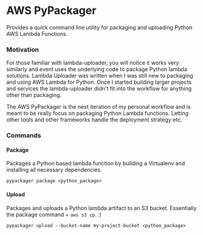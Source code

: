 AWS PyPackager
===============
Provides a quick command line utility for packaging and uploading Python
AWS Lambda Functions.

### Motivation
For those familiar with lambda-uploader, you will notice it works very similarly and
event uses the underlying code to package Python lambda solutions. Lambda Uploader
was written when I was still new to packaging and using AWS Lambda for Python.
Once I started building larger projects and services the lambda-uploader didn't fit
into the workflow for anything other than packaging.

The AWS PyPackager is the next iteration of my personal workflow and is meant to be
really focus on packaging Python Lambda functions. Letting other tools and other frameworks
handle the deployment strategy etc.

### Commands
#### Package
Packages a Python based lambda function by building a Virtualenv and installing
all necessary dependencies.

```shell
pypackager package <python_package>
```
#### Upload
Packages and uploads a Python lambda artifact to an S3 bucket. Essentially
the package command + ```aws s3 cp```. :)

```shell
pypackager upload --bucket-name my-project-bucket <python_package>
```
